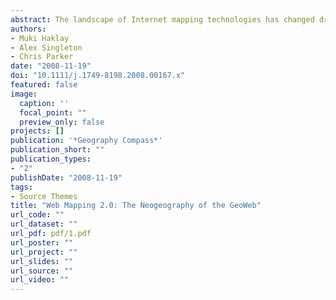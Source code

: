 ```yaml
---
abstract: The landscape of Internet mapping technologies has changed dramatically since 2005. New techniques are being used and new terms have been invented and entered the lexicon such as mash‐ups, crowdsourcing, neogeography and geostack. A whole range of websites and communities from the commercial Google Maps to the grassroots OpenStreetMap, and applications such as Platial, also have emerged. In their totality, these new applications represent a step change in the evolution of the area of Internet geographic applications (which some have termed the GeoWeb). The nature of this change warrants an explanation and an overview, as it has implications both for geographers and the public notion of Geography. This article provides a critical review of this newly emerging landscape, starting with an introduction to the concepts, technologies and structures that have emerged over the short period of intense innovation. It introduces the non‐technical reader to them, suggests reasons for the neologism, explains the terminology, and provides a perspective on the current trends. Case studies are used to demonstrate this Web Mapping 2.0 era, and differentiate it from the previous generation of Internet mapping. Finally, the implications of these new techniques and the challenges they pose to geographic information science, geography and society at large are considered..
authors:
- Muki Haklay
- Alex Singleton
- Chris Parker
date: "2008-11-19"
doi: "10.1111/j.1749-8198.2008.00167.x"
featured: false
image:
  caption: ''
  focal_point: ""
  preview_only: false
projects: []
publication: '*Geography Compass*'
publication_short: ""
publication_types:
- "2"
publishDate: "2008-11-19"
tags:
- Source Themes
title: "Web Mapping 2.0: The Neogeography of the GeoWeb"
url_code: ""
url_dataset: ""
url_pdf: pdf/1.pdf
url_poster: ""
url_project: ""
url_slides: ""
url_source: ""
url_video: ""
---
```



